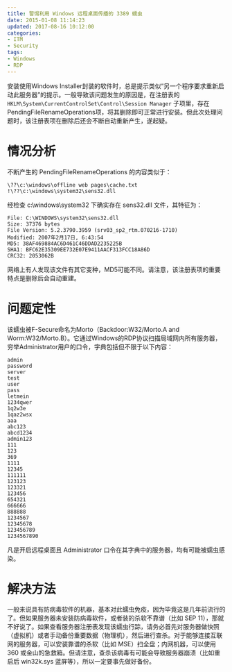 ```yaml
---
title: 警惕利用 Windows 远程桌面传播的 3389 蠕虫
date: 2015-01-08 11:14:23
updated: 2017-08-16 10:12:00
categories:
- ITM
- Security
tags:
- Windows
- RDP
---
```

安装使用Windows Installer封装的软件时，总是提示类似“另一个程序要求重新启动此服务器”的提示。一般导致该问题发生的原因是，在注册表的 `HKLM\System\CurrentControlSet\Control\Session Manager` 子项里，存在PendingFileRenameOperations项，将其删除即可正常进行安装。但此次处理问题时，该注册表项在删除后还会不断自动重新产生，遂起疑。

# 情况分析

不断产生的 PendingFileRenameOperations 的内容类似于：

    \??\c:\windows\offline web pages\cache.txt
    !\??\c:\windows\system32\sens32.dll

经检查 c:\windows\system32 下确实存在 sens32.dll 文件，其特征为：

    File: C:\WINDOWS\system32\sens32.dll
    Size: 37376 bytes
    File Version: 5.2.3790.3959 (srv03_sp2_rtm.070216-1710)
    Modified: 2007年2月17日, 6:43:54
    MD5: 38AF469884AC6D461C46DDAD2235225B
    SHA1: BFC62E35309EE732E07E9411AACF313FCC18A86D
    CRC32: 2053062B

网络上有人发现该文件有其它变种，MD5可能不同。请注意，该注册表项的重要特点是删除后会自动重建。

# 问题定性

该蠕虫被F-Secure命名为Morto（Backdoor:W32/Morto.A and Worm:W32/Morto.B）。它通过Windows的RDP协议扫描局域网内所有服务器，穷举Administrator用户的口令，字典包括但不限于以下内容：

    admin
    password
    server
    test
    user
    pass
    letmein
    1234qwer
    1q2w3e
    1qaz2wsx
    aaa
    abc123
    abcd1234
    admin123
    111
    123
    369
    1111
    12345
    111111
    123123
    123321
    123456
    654321
    666666
    888888
    1234567
    12345678
    123456789
    1234567890

凡是开启远程桌面且 Administrator 口令在其字典中的服务器，均有可能被蠕虫感染。

# 解决方法

一般来说具有防病毒软件的机器，基本对此蠕虫免疫，因为毕竟这是几年前流行的了。但如果服务器未安装防病毒软件，或者装的杀软不靠谱（比如 SEP 11），那就不好说了。如果查看服务器注册表发现该蠕虫行踪，请务必首先对服务器做快照（虚拟机）或者手动备份重要数据（物理机），然后进行查杀。对于能够连接互联网的服务器，可以安装靠谱的杀软（比如 MSE）扫全盘；内网机器，可以使用 360 或金山的急救箱。但请注意，查杀该病毒有可能会导致服务器崩溃（比如重启后 win32k.sys 蓝屏等），所以一定要事先做好备份。